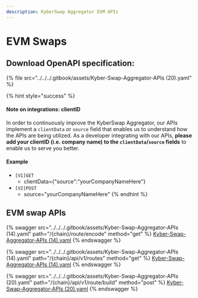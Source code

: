 ```yaml
---
description: KyberSwap Aggregator EVM APIs
---
```


# EVM Swaps

## Download OpenAPI specification:

{% file src="../../../.gitbook/assets/Kyber-Swap-Aggregator-APIs (20).yaml" %}

{% hint style="success" %}
#### Note on integrations: clientID

In order to continuously improve the KyberSwap Aggregator, our APIs implement a `clientData` or `source` field that enables us to understand how the APIs are being utilized. As a developer integrating with our APIs, **please add your clientID (i.e. company name) to the `clientData`/`source` fields** to enable us to serve you better.&#x20;

#### Example

* `[V1]GET`
  * clientData={"source":"yourCompanyNameHere"}
* `[V2]POST`
  * source="yourCompanyNameHere"
{% endhint %}

## EVM swap APIs

{% swagger src="../../../.gitbook/assets/Kyber-Swap-Aggregator-APIs (14).yaml" path="/{chain}/route/encode" method="get" %}
[Kyber-Swap-Aggregator-APIs (14).yaml](<../../../.gitbook/assets/Kyber-Swap-Aggregator-APIs (14).yaml>)
{% endswagger %}

{% swagger src="../../../.gitbook/assets/Kyber-Swap-Aggregator-APIs (14).yaml" path="/{chain}/api/v1/routes" method="get" %}
[Kyber-Swap-Aggregator-APIs (14).yaml](<../../../.gitbook/assets/Kyber-Swap-Aggregator-APIs (14).yaml>)
{% endswagger %}

{% swagger src="../../../.gitbook/assets/Kyber-Swap-Aggregator-APIs (20).yaml" path="/{chain}/api/v1/route/build" method="post" %}
[Kyber-Swap-Aggregator-APIs (20).yaml](<../../../.gitbook/assets/Kyber-Swap-Aggregator-APIs (20).yaml>)
{% endswagger %}
